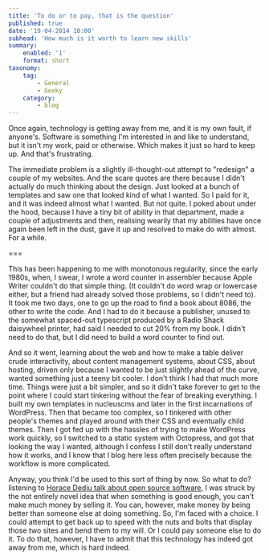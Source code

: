 ```yaml
---
title: 'To do or to pay, that is the question'
published: true
date: '19-04-2014 18:00'
subhead: 'How much is it worth to learn new skills'
summary:
    enabled: '1'
    format: short
taxonomy:
    tag:
        - General
        - Geeky
    category:
        - blog
---
```


Once again, technology is getting away from me, and it is my own fault, if anyone's. Software is something I'm interested in and like to understand, but it isn't my work, paid or otherwise. Which makes it just so hard to keep up. And that's frustrating.

The immediate problem is a slightly ill-thought-out attempt to "redesign" a couple of my websites. And the scare quotes are there because I didn't actually do much thinking about the design. Just looked at a bunch of templates and saw one that looked kind of what I wanted. So I paid for it, and it was indeed almost what I wanted. But not quite. I poked about under the hood, because I have a tiny bit of ability in that department, made a couple of adjustments and then, realising wearily that my abilities have once again been left in the dust, gave it up and resolved to make do with almost. For a while.

===

This has been happening to me with monotonous regularity, since the early 1980s, when, I swear, I wrote a word counter in assembler because Apple Writer couldn't do that simple thing. (It couldn't do word wrap or lowercase either, but a friend had already solved those problems, so I didn't need to). It took me two days, one to go up the road to find a book about 8086, the other to write the code. And I had to do it because a publisher, unused to the somewhat spaced-out typescript produced by a Radio Shack daisywheel printer, had said I needed to cut 20% from my book. I didn't need to do that, but I did need to build a word counter to find out.

And so it went, learning about the web and how to make a table deliver crude interactivity, about content management systems, about CSS, about hosting, driven only because I wanted to be just slightly ahead of the curve, wanted something just a teeny bit cooler. I don't think I had that much more time. Things were just a bit simpler, and so it didn't take forever to get to the point where I could start tinkering without the fear of breaking everything. I built my own templates in nucleuscms and later in the first incarnations of WordPress. Then that became too complex, so I tinkered with other people's themes and played around with their CSS and eventually child themes. Then I got fed up with the hassles of trying to make WordPress work quickly, so I switched to a static system with Octopress, and got that looking the way I wanted, although I confess I still don't really understand how it works, and I know that I blog here less often precisely because the workflow is more complicated.

Anyway, you think I'd be used to this sort of thing by now. So what to do? listening to [Horace Dediu talk about open source software](https://web.archive.org/web/20140428034806/http://5by5.tv/rubyonrails/146), I was struck by the not entirely novel idea that when something is good enough, you can't make much money by selling it. You can, however, make money by being better than someone else at doing something. So, I'm faced with a choice. I could attempt to get back up to speed with the nuts and bolts that display those two sites and bend them to my will. Or I could pay someone else to do it. To do that, however, I have to admit that this technology has indeed got away from me, which is hard indeed.